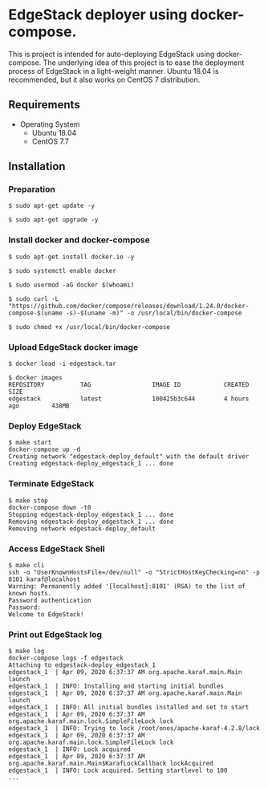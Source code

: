 # EdgeStack deployer using docker-compose.

This is project is intended for auto-deploying EdgeStack using docker-compose. The underlying idea of this project is to ease the deployment process of EdgeStack in a light-weight manner. Ubuntu 18.04 is recommended, but it also works on CentOS 7 distribution.

## Requirements
- Operating System
  - Ubuntu 18.04
  - CentOS 7.7

## Installation

### Preparation
```$ sudo apt-get update -y```

```$ sudo apt-get upgrade -y```

### Install docker and docker-compose

```$ sudo apt-get install docker.io -y```

```$ sudo systemctl enable docker```

```$ sudo usermod -aG docker $(whoami)```

```$ sudo curl -L "https://github.com/docker/compose/releases/download/1.24.0/docker-compose-$(uname -s)-$(uname -m)" -o /usr/local/bin/docker-compose```

```$ sudo chmod +x /usr/local/bin/docker-compose```

### Upload EdgeStack docker image
```
$ docker load -i edgestack.tar

$ docker images
REPOSITORY          TAG                 IMAGE ID            CREATED             SIZE
edgestack           latest              100425b3c644        4 hours ago         438MB
```

### Deploy EdgeStack
```
$ make start
docker-compose up -d
Creating network "edgestack-deploy_default" with the default driver
Creating edgestack-deploy_edgestack_1 ... done
```

### Terminate EdgeStack
```
$ make stop
docker-compose down -t0
Stopping edgestack-deploy_edgestack_1 ... done
Removing edgestack-deploy_edgestack_1 ... done
Removing network edgestack-deploy_default
```

### Access EdgeStack Shell
```
$ make cli
ssh -o "UserKnownHostsFile=/dev/null" -o "StrictHostKeyChecking=no" -p 8101 karaf@localhost
Warning: Permanently added '[localhost]:8101' (RSA) to the list of known hosts.
Password authentication
Password:
Welcome to EdgeStack!
```

### Print out EdgeStack log
```
$ make log
docker-compose logs -f edgestack
Attaching to edgestack-deploy_edgestack_1
edgestack_1  | Apr 09, 2020 6:37:37 AM org.apache.karaf.main.Main launch
edgestack_1  | INFO: Installing and starting initial bundles
edgestack_1  | Apr 09, 2020 6:37:37 AM org.apache.karaf.main.Main launch
edgestack_1  | INFO: All initial bundles installed and set to start
edgestack_1  | Apr 09, 2020 6:37:37 AM org.apache.karaf.main.lock.SimpleFileLock lock
edgestack_1  | INFO: Trying to lock /root/onos/apache-karaf-4.2.8/lock
edgestack_1  | Apr 09, 2020 6:37:37 AM org.apache.karaf.main.lock.SimpleFileLock lock
edgestack_1  | INFO: Lock acquired
edgestack_1  | Apr 09, 2020 6:37:37 AM org.apache.karaf.main.Main$KarafLockCallback lockAcquired
edgestack_1  | INFO: Lock acquired. Setting startlevel to 100
...
```
